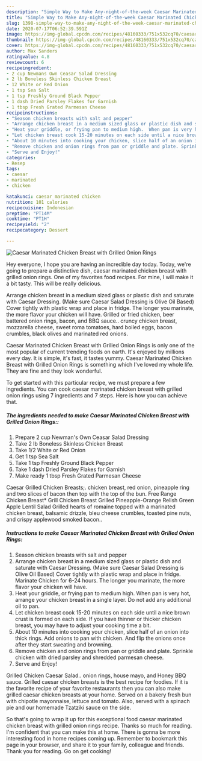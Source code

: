 ```yaml
---
description: "Simple Way to Make Any-night-of-the-week Caesar Marinated Chicken Breast with Grilled Onion Rings"
title: "Simple Way to Make Any-night-of-the-week Caesar Marinated Chicken Breast with Grilled Onion Rings"
slug: 1398-simple-way-to-make-any-night-of-the-week-caesar-marinated-chicken-breast-with-grilled-onion-rings
date: 2020-07-17T06:52:39.591Z
image: https://img-global.cpcdn.com/recipes/48160333/751x532cq70/caesar-marinated-chicken-breast-with-grilled-onion-rings-recipe-main-photo.jpg
thumbnail: https://img-global.cpcdn.com/recipes/48160333/751x532cq70/caesar-marinated-chicken-breast-with-grilled-onion-rings-recipe-main-photo.jpg
cover: https://img-global.cpcdn.com/recipes/48160333/751x532cq70/caesar-marinated-chicken-breast-with-grilled-onion-rings-recipe-main-photo.jpg
author: Max Sanders
ratingvalue: 4.8
reviewcount: 6
recipeingredient:
- 2 cup Newmans Own Ceasar Salad Dressing
- 2 lb Boneless Skinless Chicken Breast
- 12 White or Red Onion
- 1 tsp Sea Salt
- 1 tsp Freshly Ground Black Pepper
- 1 dash Dried Parsley Flakes for Garnish
- 1 tbsp Fresh Grated Parmesan Cheese
recipeinstructions:
- "Season chicken breasts with salt and pepper"
- "Arrange chicken breast in a medium sized glass or plastic dish and saturate with Caesar Dressing. (Make sure Caesar Salad Dressing is Olive Oil Based) Cover tightly with plastic wrap and place in fridge. Marinate Chicken for 6-24 hours.  The longer you marinate, the more flavor your chicken will have."
- "Heat your griddle, or frying pan to medium high.  When pan is very hot, arrange your chicken breast in a single layer. Do not add any additional oil to pan."
- "Let chicken breast cook 15-20 minutes on each side until a nice brown crust is formed on each side. If you have thinner or thicker chicken breast, you may have to adjust your cooking time a bit."
- "About 10 minutes into cooking your chicken, slice half of an onion into thick rings. Add onions to pan with chicken. And flip the onions once after they start sweating and browning."
- "Remove chicken and onion rings from pan or griddle and plate. Sprinkle chicken with dried parsley and shredded parmesan cheese."
- "Serve and Enjoy!"
categories:
- Resep
tags:
- caesar
- marinated
- chicken

katakunci: caesar marinated chicken
nutrition: 101 calories
recipecuisine: Indonesian
preptime: "PT14M"
cooktime: "PT1H"
recipeyield: "2"
recipecategory: Dessert

---
```



![Caesar Marinated Chicken Breast with Grilled Onion Rings](https://img-global.cpcdn.com/recipes/48160333/751x532cq70/caesar-marinated-chicken-breast-with-grilled-onion-rings-recipe-main-photo.jpg)

Hey everyone, I hope you are having an incredible day today. Today, we're going to prepare a distinctive dish, caesar marinated chicken breast with grilled onion rings. One of my favorites food recipes. For mine, I will make it a bit tasty. This will be really delicious.

Arrange chicken breast in a medium sized glass or plastic dish and saturate with Caesar Dressing. (Make sure Caesar Salad Dressing is Olive Oil Based) Cover tightly with plastic wrap and place in fridge. The longer you marinate, the more flavor your chicken will have. Grilled or fried chicken, beer battered onion rings, bacon, and BBQ sauce.. cruncy chicken breast, mozzarella cheese, sweet roma tomatoes, hard boiled eggs, bacon crumbles, black olives and marinated red onions.

Caesar Marinated Chicken Breast with Grilled Onion Rings is only one of the most popular of current trending foods on earth. It's enjoyed by millions every day. It is simple, it's fast, it tastes yummy. Caesar Marinated Chicken Breast with Grilled Onion Rings is something which I've loved my whole life. They are fine and they look wonderful.


To get started with this particular recipe, we must prepare a few ingredients. You can cook caesar marinated chicken breast with grilled onion rings using 7 ingredients and 7 steps. Here is how you can achieve that.

##### The ingredients needed to make Caesar Marinated Chicken Breast with Grilled Onion Rings::

1. Prepare 2 cup Newman&#39;s Own Ceasar Salad Dressing
1. Take 2 lb Boneless Skinless Chicken Breast
1. Take 1/2 White or Red Onion
1. Get 1 tsp Sea Salt
1. Take 1 tsp Freshly Ground Black Pepper
1. Take 1 dash Dried Parsley Flakes for Garnish
1. Make ready 1 tbsp Fresh Grated Parmesan Cheese


Caesar Grilled Chicken Breasts;. chicken breast, red onion, pineapple ring and two slices of bacon then top with the top of the bun. Free Range Chicken Breast* Grill Chicken Breast Grilled Pineapple-Orange Relish Green Apple Lentil Salad Grilled hearts of romaine topped with a marinated chicken breast, balsamic drizzle, bleu cheese crumbles, toasted pine nuts, and crispy applewood smoked bacon.. 

##### Instructions to make Caesar Marinated Chicken Breast with Grilled Onion Rings:

1. Season chicken breasts with salt and pepper
1. Arrange chicken breast in a medium sized glass or plastic dish and saturate with Caesar Dressing. (Make sure Caesar Salad Dressing is Olive Oil Based) Cover tightly with plastic wrap and place in fridge. Marinate Chicken for 6-24 hours.  The longer you marinate, the more flavor your chicken will have.
1. Heat your griddle, or frying pan to medium high.  When pan is very hot, arrange your chicken breast in a single layer. Do not add any additional oil to pan.
1. Let chicken breast cook 15-20 minutes on each side until a nice brown crust is formed on each side. If you have thinner or thicker chicken breast, you may have to adjust your cooking time a bit.
1. About 10 minutes into cooking your chicken, slice half of an onion into thick rings. Add onions to pan with chicken. And flip the onions once after they start sweating and browning.
1. Remove chicken and onion rings from pan or griddle and plate. Sprinkle chicken with dried parsley and shredded parmesan cheese.
1. Serve and Enjoy!


Grilled Chicken Caesar Salad.. onion rings, house mayo, and Honey BBQ sauce. Grilled caesar chicken breasts is the best recipe for foodies. If it is the favorite recipe of your favorite restaurants then you can also make grilled caesar chicken breasts at your home. Served on a bakery fresh bun with chipotle mayonnaise, lettuce and tomato. Also, served with a spinach pie and our homemade Tzatziki sauce on the side. 

So that's going to wrap it up for this exceptional food caesar marinated chicken breast with grilled onion rings recipe. Thanks so much for reading. I'm confident that you can make this at home. There is gonna be more interesting food in home recipes coming up. Remember to bookmark this page in your browser, and share it to your family, colleague and friends. Thank you for reading. Go on get cooking!
